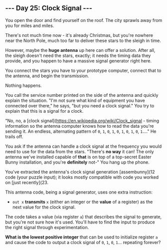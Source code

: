 ## --- Day 25: Clock Signal ---
You open the door and find yourself on the roof. The city sprawls away from you for miles and miles.
 
There's not much time now - it's already Christmas, but you're nowhere near the North Pole, much too far to deliver these stars to the sleigh in time.
 
However, maybe the **huge antenna** up here can offer a solution. After all, the sleigh doesn't need the stars, exactly; it needs the timing data they provide, and you happen to have a massive signal generator right here.
 
You connect the stars you have to your prototype computer, connect that to the antenna, and begin the transmission.
 
Nothing happens.
 
You call the service number printed on the side of the antenna and quickly explain the situation. "I'm not sure what kind of equipment you have connected over there," he says, "but you need a clock signal." You try to explain that this is a signal for a clock.
 
"No, no, a [clock signal](https://en.wikipedia.org/wiki/Clock_signal - timing information so the antenna computer knows how to read the data you're sending it. An endless, alternating pattern of `0`, `1`, `0`, `1`, `0`, `1`, `0`, `1`, `0`, `1`...." He trails off.
 
You ask if the antenna can handle a clock signal at the frequency you would need to use for the data from the stars. "There's **no way** it can! The only antenna we've installed capable of **that** is on top of a top-secret Easter Bunny installation, and you're **definitely** not-" You hang up the phone.
 
You've extracted the antenna's clock signal generation [assembunny](12 code (your puzzle input); it looks mostly compatible with code you worked on [just recently](23.
 
This antenna code, being a signal generator, uses one extra instruction:
 
- `out x` **transmits** `x` (either an integer or the **value** of a register) as the next value for the clock signal.
 
The code takes a value (via register `a`) that describes the signal to generate, but you're not sure how it's used. You'll have to find the input to produce the right signal through experimentation.
 
**What is the lowest positive integer** that can be used to initialize register `a` and cause the code to output a clock signal of `0`, `1`, `0`, `1`... repeating forever?
 